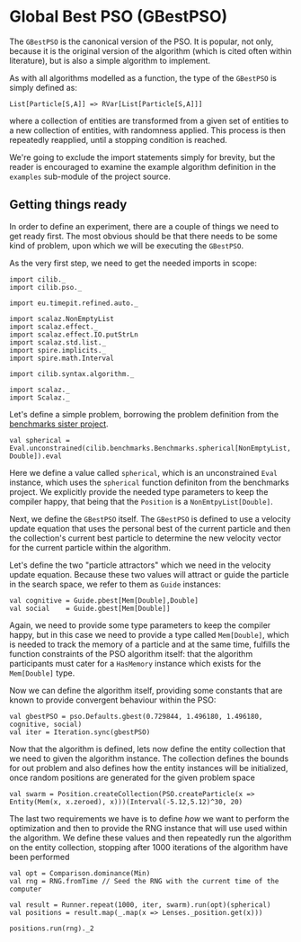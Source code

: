 # Global Best PSO (GBestPSO)

The `GBestPSO` is the canonical version of the PSO. It is popular, not
only, because it is the original version of the algorithm (which is cited
often within literature), but is also a simple algorithm to implement.

As with all algorithms modelled as a function, the type of the `GBestPSO`
is simply defined as:

    List[Particle[S,A]] => RVar[List[Particle[S,A]]]

where a collection of entities are transformed from a given set of
entities to a new collection of entities, with randomness applied. This process
is then repeatedly reapplied, until a stopping condition is reached.

We're going to exclude the import statements simply for brevity, but the reader
is encouraged to examine the example algorithm definition in the `examples`
sub-module of the project source.

## Getting things ready

In order to define an experiment, there are a couple of things we need to
get ready first. The most obvious should be that there needs to be some kind
of problem, upon which we will be executing the `GBestPSO`.

As the very first step, we need to get the needed imports in scope:

```tut:silent
import cilib._
import cilib.pso._

import eu.timepit.refined.auto._

import scalaz.NonEmptyList
import scalaz.effect._
import scalaz.effect.IO.putStrLn
import scalaz.std.list._
import spire.implicits._
import spire.math.Interval

import cilib.syntax.algorithm._

import scalaz._
import Scalaz._
```

Let's define a simple problem, borrowing the problem definition from the
[benchmarks sister project](http://github.com/cirg-up/benchmarks).

```tut
val spherical = Eval.unconstrained(cilib.benchmarks.Benchmarks.spherical[NonEmptyList, Double]).eval
```

Here we define a value called `spherical`, which is an unconstrained `Eval`
instance, which uses the `spherical` function definiton from the benchmarks
project. We explicitly provide the needed type parameters to keep the compiler
happy, that being that the `Position` is a `NonEmtpyList[Double]`.

Next, we define the `GBestPSO` itself. The `GBestPSO` is defined to use a velocity
update equation that uses the personal best of the current particle and then the
collection's current best particle to determine the new velocity vector for the
current particle within the algorithm.

Let's define the two "particle attractors" which we need in the velocity update
equation. Because these two values will attract or guide the particle in the search
space, we refer to them as `Guide` instances:

```tut
val cognitive = Guide.pbest[Mem[Double],Double]
val social    = Guide.gbest[Mem[Double]]
```

Again, we need to provide some type parameters to keep the compiler happy, but
in this case we need to provide a type called `Mem[Double]`, which is needed to
track the memory of a particle and at the same time, fulfills the function
constraints of the PSO algorithm itself: that the algorithm participants must
cater for a `HasMemory` instance which exists for the `Mem[Double]` type.

Now we can define the algorithm itself, providing some constants that are
known to provide convergent behaviour within the PSO:

```tut
val gbestPSO = pso.Defaults.gbest(0.729844, 1.496180, 1.496180, cognitive, social)
val iter = Iteration.sync(gbestPSO)
```

Now that the algorithm is defined, lets now define the entity collection that
we need to given the algorithm instance. The collection defines the bounds for
out problem and also defines how the entity instances will be initialized, once
random positions are generated for the given problem space

```tut
val swarm = Position.createCollection(PSO.createParticle(x => Entity(Mem(x, x.zeroed), x)))(Interval(-5.12,5.12)^30, 20)
```

The last two requirements we have is to define _how_ we want to perform the
optimization and then to provide the RNG instance that will use used within
the algorithm. We define these values and then repeatedly run the algorithm
on the entity collection, stopping after 1000 iterations of the algorithm
have been performed

```tut
val opt = Comparison.dominance(Min)
val rng = RNG.fromTime // Seed the RNG with the current time of the computer

val result = Runner.repeat(1000, iter, swarm).run(opt)(spherical)
val positions = result.map(_.map(x => Lenses._position.get(x)))

positions.run(rng)._2
```
